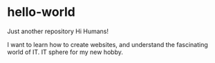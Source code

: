 # hello-world
Just another repository
Hi Humans!

I want to learn how to create websites, and understand the fascinating world of IT.
IT sphere for my new hobby.
